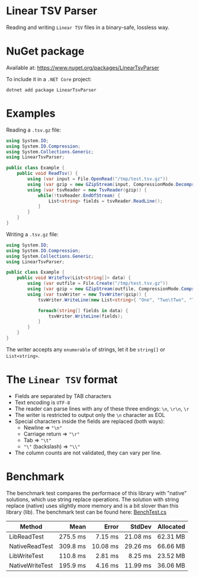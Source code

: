 Linear TSV Parser
=================

Reading and writing `Linear TSV` files in a binary-safe, lossless way.

# NuGet package

Available at: https://www.nuget.org/packages/LinearTsvParser

To include it in a `.NET Core` project:

    dotnet add package LinearTsvParser

# Examples

Reading a `.tsv.gz` file:

```csharp
using System.IO;
using System.IO.Compression;
using System.Collections.Generic;
using LinearTsvParser;

public class Example {
    public void ReadTsv() {
        using (var input = File.OpenRead("/tmp/test.tsv.gz"))
        using (var gzip = new GZipStream(input, CompressionMode.Decompress))
        using (var tsvReader = new TsvReader(gzip)) {
            while(!tsvReader.EndOfStream) {
                List<string> fields = tsvReader.ReadLine();
            }
        }
    }
}
```

Writing a `.tsv.gz` file:

```csharp
using System.IO;
using System.IO.Compression;
using System.Collections.Generic;
using LinearTsvParser;

public class Example {
    public void WriteTsv(List<string[]> data) {
        using (var outfile = File.Create("/tmp/test.tsv.gz"))
        using (var gzip = new GZipStream(outfile, CompressionMode.Compress))
        using (var tsvWriter = new TsvWriter(gzip)) {
            tsvWriter.WriteLine(new List<string>{ "One", "Two\tTwo", "Three" });

            foreach(string[] fields in data) {
                tsvWriter.WriteLine(fields);
            }
        }
    }
}
```

The writer accepts any `enumerable` of strings, let it be `string[]` or `List<string>`.

# The `Linear TSV` format

- Fields are separated by TAB characters
- Text encoding is `UTF-8`
- The reader can parse lines with any of these three endings: `\n`, `\r\n`, `\r`
- The writer is restricted to output only the `\n` character as EOL
- Special characters inside the fields are replaced (both ways):
  - Newline => `"\n"`
  - Carriage return => `"\r"`
  - Tab => `"\t"`
  - `"\"` (backslash) => `"\\"`
- The column counts are not validated, they can vary per line.

# Benchmark

The benchmark test compares the performace of this library with "native" solutions, which use string replace operations. The solution with string replace (native) uses slightly more memory and is a bit slover than this library (lib). The benchmark test can be found here: [BenchTest.cs](Test/BenchTest.cs)

|          Method |     Mean |    Error |   StdDev | Allocated |
|---------------- |---------:|---------:|---------:|----------:|
|     LibReadTest | 275.5 ms |  7.15 ms | 21.08 ms |  62.31 MB |
|  NativeReadTest | 309.8 ms | 10.08 ms | 29.26 ms |  66.66 MB |
|    LibWriteTest | 110.8 ms |  2.81 ms |  8.25 ms |  23.52 MB |
| NativeWriteTest | 195.9 ms |  4.16 ms | 11.99 ms |  36.06 MB |
